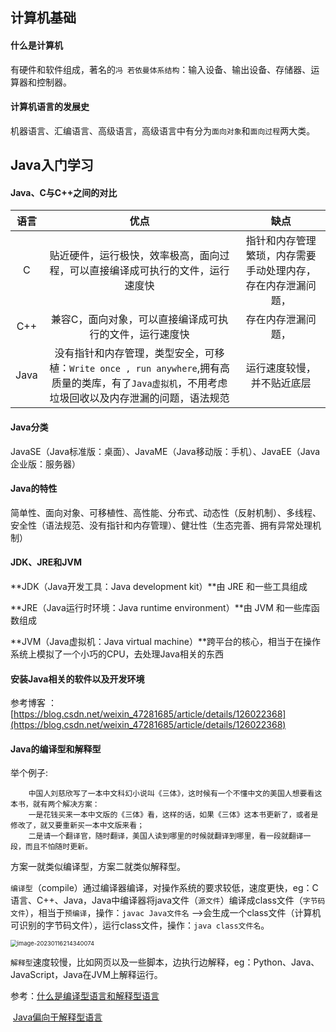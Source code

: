 ## 计算机基础

#### 什么是计算机

有硬件和软件组成，著名的`冯 若依曼体系结构`：输入设备、输出设备、存储器、运算器和控制器。

#### 计算机语言的发展史

机器语言、汇编语言、高级语言，高级语言中有分为`面向对象`和`面向过程`两大类。

## Java入门学习

#### Java、C与C++之间的对比

| 语言 |                             优点                             |                             缺点                             |
| :--: | :----------------------------------------------------------: | :----------------------------------------------------------: |
|  C   | 贴近硬件，运行极快，效率极高，面向过程，可以直接编译成可执行的文件，运行速度快 | 指针和内存管理繁琐，内存需要手动处理内存，存在内存泄漏问题， |
| C++  |   兼容C，面向对象，可以直接编译成可执行的文件，运行速度快    |                      存在内存泄漏问题，                      |
| Java | 没有指针和内存管理，类型安全，可移植：`Write once , run anywhere`,拥有高质量的类库，有了`Java虚拟机`，不用考虑垃圾回收以及内存泄漏的问题，语法规范 |                  运行速度较慢，并不贴近底层                  |

#### Java分类

JavaSE（Java标准版：桌面）、JavaME（Java移动版：手机）、JavaEE（Java企业版：服务器）

#### Java的特性

简单性、面向对象、可移植性、高性能、分布式、动态性（反射机制）、多线程、安全性（语法规范、没有指针和内存管理）、健壮性（生态完善、拥有异常处理机制）

#### JDK、JRE和JVM

**JDK（Java开发工具：Java development kit）**由 JRE 和一些工具组成

**JRE（Java运行时环境：Java runtime environment）**由 JVM 和一些库函数组成

**JVM（Java虚拟机：Java virtual machine）**跨平台的核心，相当于在操作系统上模拟了一个小巧的CPU，去处理Java相关的东西

#### 安装Java相关的软件以及开发环境

参考博客  ： [https://blog.csdn.net/weixin_47281685/article/details/126022368](https://blog.csdn.net/weixin_47281685/article/details/126022368)

#### Java的编译型和解释型

举个例子:

```
	中国人刘慈欣写了一本中文科幻小说叫《三体》，这时候有一个不懂中文的美国人想要看这本书，就有两个解决方案：
	一是花钱买来一本中文版的《三体》看，这样的话，如果《三体》这本书更新了，或者是修改了，就又要重新买一本中文版来看；
	二是请一个翻译官，随时翻译，美国人读到哪里的时候就翻译到哪里，看一段就翻译一段，而且不怕随时更新。
```

方案一就类似编译型，方案二就类似解释型。

`编译型`（compile）通过编译器编译，对操作系统的要求较低，速度更快，eg：C语言、C++、Java，Java中编译器将java文件（`源文件`）编译成class文件（`字节码文件`），相当于`预编译`，操作：`javac Java文件名`  ——>会生成一个class文件（计算机可识别的字节码文件），运行class文件，操作：`java class文件名`。

<img src="C:\Users\Haobin\AppData\Roaming\Typora\typora-user-images\image-20230116214340074.png?x-oss-process=image/auto-orient,1/quality,q_90/watermark,text_56iL5bqP5ZGY5aW95Yaw,type_ZmFuZ3poZW5na2FpdGk,color_fef6f0,size_30,shadow_100,g_se,x_10,y_10" alt="image-20230116214340074" style="zoom: 67%;" />

`解释型`速度较慢，比如网页以及一些脚本，边执行边解释，eg：Python、Java、JavaScript，Java在JVM上解释运行。

参考：[什么是编译型语言和解释型语言](https://blog.csdn.net/weixin_43876206/article/details/93328310)

​			[Java偏向于解释型语言](https://blog.csdn.net/weixin_43876206/article/details/93330986)